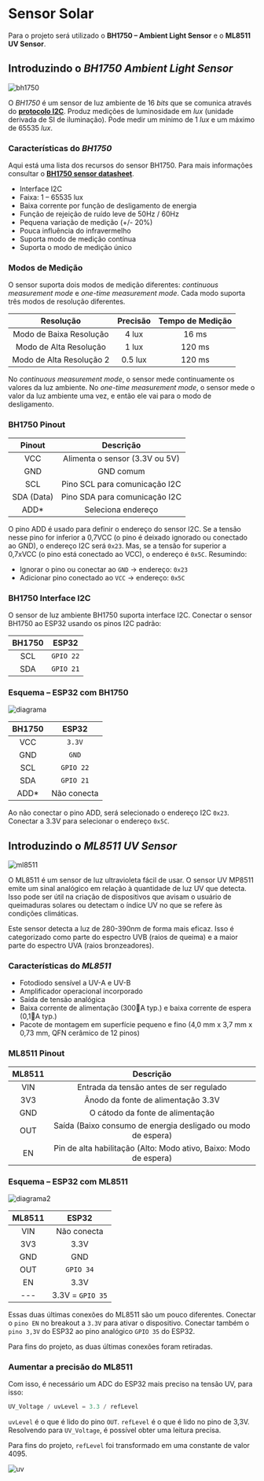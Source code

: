 # Sensor Solar

Para o projeto será utilizado o **BH1750 – Ambient Light Sensor** e o **ML8511 UV Sensor**.

## Introduzindo o *BH1750 Ambient Light Sensor*

![bh1750](../../img/bh1750)

O *BH1750* é um sensor de luz ambiente de 16 *bits* que se comunica através do [**protocolo I2C**](https://github.com/FNakano/CFA/tree/master/projetos/I2C). Produz medições de luminosidade em *lux* (unidade derivada de SI de iluminação). Pode medir um mínimo de 1 *lux* e um máximo de 65535 *lux*.

### Características do *BH1750*

Aqui está uma lista dos recursos do sensor BH1750. Para mais informações consultar o [**BH1750 sensor datasheet**](https://datasheet.octopart.com/BH1750FVI-TR-Rohm-datasheet-25365051.pdf).
- Interface I2C 
- Faixa: 1 – 65535 lux 
- Baixa corrente por função de desligamento de energia 
- Função de rejeição de ruído leve de 50Hz / 60Hz 
- Pequena variação de medição (+/- 20%) 
- Pouca influência do infravermelho 
- Suporta modo de medição contínua 
- Suporta o modo de medição único

### Modos de Medição

O sensor suporta dois modos de medição diferentes: *continuous measurement mode* e *one-time measurement mode*. Cada modo suporta três modos de resolução diferentes.

| Resolução | Precisão | Tempo de Medição |
| :---: | :---: | :---: |
| Modo de Baixa Resolução | 4 lux | 16 ms |
| Modo de Alta Resolução | 1 lux | 120 ms |
| Modo de Alta Resolução 2 | 0.5 lux | 120 ms |

No *continuous measurement mode*, o sensor mede continuamente os valores da luz ambiente. No *one-time measurement mode*, o sensor mede o valor da luz ambiente uma vez, e então ele vai para o modo de desligamento.

### BH1750 Pinout

| Pinout | Descrição |
| :---: | :---: |
| VCC | Alimenta o sensor (3.3V ou 5V) |
| GND | GND comum |
| SCL | Pino SCL para comunicação I2C |
| SDA (Data) | Pino SDA para comunicação I2C |
| ADD* | Seleciona endereço |

O pino ADD é usado para definir o endereço do sensor I2C. Se a tensão nesse pino for inferior a 0,7VCC (o pino é deixado ignorado ou conectado ao GND), o endereço I2C será `0x23`. Mas, se a tensão for superior a 0,7xVCC (o pino está conectado ao VCC), o endereço é `0x5C`. Resumindo:
- Ignorar o pino ou conectar ao `GND` → endereço: `0x23` 
- Adicionar pino conectado ao `VCC` → endereço: `0x5C`

### BH1750 Interface I2C

O sensor de luz ambiente BH1750 suporta interface I2C. Conectar o sensor BH1750 ao ESP32 usando os pinos I2C padrão:

| BH1750 | ESP32 |
| :---: | :---: |
| SCL | `GPIO 22` |
| SDA | `GPIO 21` |

### Esquema – ESP32 com BH1750

![diagrama](../../img/diagrama.png)

| BH1750 | ESP32 |
| :---: | :---: |
| VCC | `3.3V` |
| GND | `GND` |
| SCL | `GPIO 22` |
| SDA | `GPIO 21` |
| ADD* | Não conecta |

Ao não conectar o pino ADD, será selecionado o endereço I2C `0x23`. Conectar a 3.3V para selecionar o endereço `0x5C`.

## Introduzindo o *ML8511 UV Sensor*

![ml8511](../../img/ml8511)

O ML8511 é um sensor de luz ultravioleta fácil de usar. O sensor UV MP8511 emite um sinal analógico em relação à quantidade de luz UV que detecta. Isso pode ser útil na criação de dispositivos que avisam o usuário de queimaduras solares ou detectam o índice UV no que se refere às condições climáticas. 

Este sensor detecta a luz de 280-390nm de forma mais eficaz. Isso é categorizado como parte do espectro UVB (raios de queima) e a maior parte do espectro UVA (raios bronzeadores).

### Características do *ML8511*

- Fotodiodo sensível a UV-A e UV-B 
- Amplificador operacional incorporado 
- Saída de tensão analógica 
- Baixa corrente de alimentação (300A typ.) e baixa corrente de espera (0,1A typ.) 
- Pacote de montagem em superfície pequeno e fino (4,0 mm x 3,7 mm x 0,73 mm, QFN cerâmico de 12 pinos)

### ML8511 Pinout

| ML8511 | Descrição |
| :---: | :---: |
| VIN | Entrada da tensão antes de ser regulado |
| 3V3 | Ânodo da fonte de alimentação 3.3V |
| GND | O cátodo da fonte de alimentação |
| OUT | Saída (Baixo consumo de energia desligado ou modo de espera) |
| EN | Pin de alta habilitação (Alto: Modo ativo, Baixo: Modo de espera) |

### Esquema – ESP32 com ML8511

![diagrama2](../../img/diagrama2.png)

| ML8511 | ESP32 |
| :---: | :---: |
| VIN | Não conecta |
| 3V3 | 3.3V |
| GND | GND |
| OUT | `GPIO 34` |
| EN | 3.3V |
| --- | 3.3V = `GPIO 35` |

Essas duas últimas conexões do ML8511 são um pouco diferentes. Conectar o `pino EN` no breakout a `3.3V` para ativar o dispositivo. Conectar também o `pino 3,3V` do ESP32 ao pino analógico `GPIO 35` do ESP32.

Para fins do projeto, as duas últimas conexões foram retiradas.

### Aumentar a precisão do ML8511

Com isso, é necessário um ADC do ESP32 mais preciso na tensão UV, para isso:
```C
UV_Voltage / uvLevel = 3.3 / refLevel
```
`uvLevel` é o que é lido do pino `OUT`. `refLevel` é o que é lido no pino de 3,3V. Resolvendo para `UV_Voltage`, é possível obter uma leitura precisa.

Para fins do projeto, `refLevel` foi transformado em uma constante de valor 4095.

![uv](../../img/uv.png)
